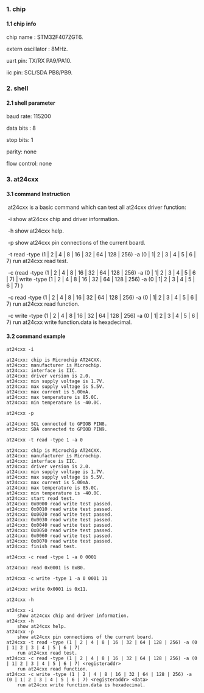 ### 1. chip

#### 1.1 chip info

chip name : STM32F407ZGT6.

extern oscillator : 8MHz.

uart pin: TX/RX PA9/PA10.

iic pin: SCL/SDA PB8/PB9.

### 2. shell

#### 2.1 shell parameter

baud rate: 115200

data bits : 8

stop bits: 1

parity: none

flow control: none

### 3. at24cxx

#### 3.1 command Instruction

​          at24cxx is a basic command which can test all at24cxx driver function:

​           -i          show at24cxx chip and driver information.

​           -h         show at24cxx help.

​           -p         show at24cxx pin connections of the current board.

​           -t  read -type (1 | 2 | 4 | 8 | 16 | 32 | 64 | 128 | 256) -a (0 | 1| 2 | 3 | 4 | 5 | 6 | 7)         run at24cxx read test.

​           -c (read -type (1 | 2 | 4 | 8 | 16 | 32 | 64 | 128 | 256) -a (0 | 1| 2 | 3 | 4 | 5 | 6 | 7)  <registeraddr>| write  -type (1 | 2 | 4 | 8 | 16 | 32 | 64 | 128 | 256) -a (0 | 1| 2 | 3 | 4 | 5 | 6 | 7)  <registeraddr> <data>)

​           -c read -type (1 | 2 | 4 | 8 | 16 | 32 | 64 | 128 | 256) -a (0 | 1| 2 | 3 | 4 | 5 | 6 | 7)  <registeraddr>        run at24cxx read function.

​           -c write -type (1 | 2 | 4 | 8 | 16 | 32 | 64 | 128 | 256) -a (0 | 1| 2 | 3 | 4 | 5 | 6 | 7)  <registeraddr> <data>        run at24cxx write function.data is hexadecimal.

#### 3.2 command example

```shell
at24cxx -i

at24cxx: chip is Microchip AT24CXX.
at24cxx: manufacturer is Microchip.
at24cxx: interface is IIC.
at24cxx: driver version is 2.0.
at24cxx: min supply voltage is 1.7V.
at24cxx: max supply voltage is 5.5V.
at24cxx: max current is 5.00mA.
at24cxx: max temperature is 85.0C.
at24cxx: min temperature is -40.0C.
```

```shell
at24cxx -p

at24cxx: SCL connected to GPIOB PIN8.
at24cxx: SDA connected to GPIOB PIN9.
```

```shell
at24cxx -t read -type 1 -a 0

at24cxx: chip is Microchip AT24CXX.
at24cxx: manufacturer is Microchip.
at24cxx: interface is IIC.
at24cxx: driver version is 2.0.
at24cxx: min supply voltage is 1.7V.
at24cxx: max supply voltage is 5.5V.
at24cxx: max current is 5.00mA.
at24cxx: max temperature is 85.0C.
at24cxx: min temperature is -40.0C.
at24cxx: start read test.
at24cxx: 0x0000 read write test passed.
at24cxx: 0x0010 read write test passed.
at24cxx: 0x0020 read write test passed.
at24cxx: 0x0030 read write test passed.
at24cxx: 0x0040 read write test passed.
at24cxx: 0x0050 read write test passed.
at24cxx: 0x0060 read write test passed.
at24cxx: 0x0070 read write test passed.
at24cxx: finish read test.
```

```shell
at24cxx -c read -type 1 -a 0 0001

at24cxx: read 0x0001 is 0xB0.
```

```shell
at24cxx -c write -type 1 -a 0 0001 11 

at24cxx: write 0x0001 is 0x11.
```

```shell
at24cxx -h

at24cxx -i
	show at24cxx chip and driver information.
at24cxx -h
	show at24cxx help.
at24cxx -p
	show at24cxx pin connections of the current board.
at24cxx -t read -type (1 | 2 | 4 | 8 | 16 | 32 | 64 | 128 | 256) -a (0 | 1| 2 | 3 | 4 | 5 | 6 | 7)
	run at24cxx read test.
at24cxx -c read -type (1 | 2 | 4 | 8 | 16 | 32 | 64 | 128 | 256) -a (0 | 1| 2 | 3 | 4 | 5 | 6 | 7) <registeraddr>
	run at24cxx read function.
at24cxx -c write -type (1 | 2 | 4 | 8 | 16 | 32 | 64 | 128 | 256) -a (0 | 1| 2 | 3 | 4 | 5 | 6 | 7) <registeraddr> <data>
	run at24cxx write function.data is hexadecimal.
```

